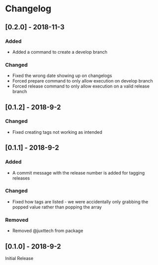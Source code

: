 # Changelog

## [0.2.0] - 2018-11-3

### Added

- Added a command to create a develop branch

### Changed

- Fixed the wrong date showing up on changelogs
- Forced prepare command to only allow execution on develop branch
- Forced release command to only allow execution on a valid release branch

## [0.1.2] - 2018-9-2

### Changed

- Fixed creating tags not working as intended

## [0.1.1] - 2018-9-2

### Added

- A commit message with the release number is added for tagging releases

### Changed

- Fixed how tags are listed - we were accidentally only grabbing the popped value rather than popping the array

### Removed

- Removed @juxttech from package

## [0.1.0] - 2018-9-2

Initial Release
